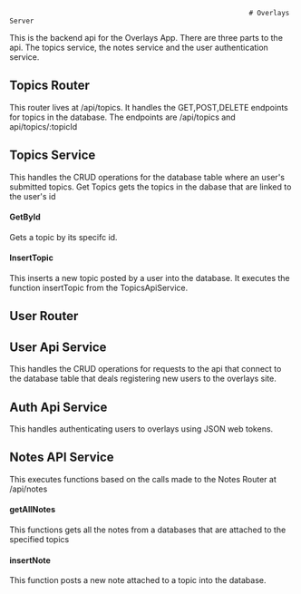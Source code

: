                                                                # Overlays Server

This is the backend api for the Overlays App.
There are three parts to the api.
The topics service, the notes service and the user authentication service.

## Topics Router
This router lives at /api/topics.
It handles the GET,POST,DELETE endpoints for topics in the database.
The endpoints are /api/topics and api/topics/:topicId



## Topics Service
This handles the CRUD operations for the database table where an user's submitted topics.
Get Topics gets the topics in the dabase that are linked to the user's id

#### GetById 
Gets a topic by its specifc id.
#### InsertTopic 
This inserts a new topic posted by a user into the database. It executes the function insertTopic from the TopicsApiService.


## User Router


## User Api Service
This handles the CRUD operations for requests to the api that connect to the database table that deals 
registering new users to the overlays site.


## Auth Api Service
This handles authenticating users to overlays using JSON web tokens.

## Notes API Service
This executes functions based on the calls made to the Notes Router at /api/notes

#### getAllNotes
This functions gets all the notes from a databases that are attached to the specified topics

#### insertNote
This function posts a new note attached to a topic into the database.
